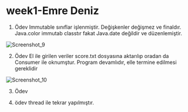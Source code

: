 # week1-Emre Deniz

1. Ödev
Immutable sınıflar işlenmiştir. Değişkenler değişmez ve finaldır. Java.color immutab classtır fakat Java.date değildir ve düzenlemiştir.

![Screenshot_9](https://user-images.githubusercontent.com/100922159/175752100-e1a083aa-5357-4320-8c94-f06059ae2b84.jpg)


2. Ödev
El ile girilen veriler score.txt dosyasına aktarılıp oradan da Consumer ile oknumştur.
Program devamlıdır, elle termine edilmesi gereklidir

![Screenshot_10](https://user-images.githubusercontent.com/100922159/175752006-9e52e0ae-73c1-4246-b40a-14661c6c2a56.jpg)

3. Ödev

2. ödev thread ile tekrar yapılmıştır.
